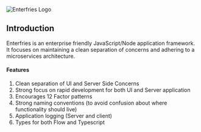 ![Enterfries Logo](https://enterfries.github.io/Enterfries/assets/img/enterfries-logo.svg)


## Introduction

Enterfries is an enterprise friendly JavaScript/Node application framework. It
focuses on maintaining a clean separation of concerns and adhering to a
microservices architecture.


#### Features

1. Clean separation of UI and Server Side Concerns
2. Strong focus on rapid development for both UI and Server application
3. Encourages 12 Factor patterns
4. Strong naming conventions (to avoid confusion about where functionality
   should live)
5. Application logging (Server and client)
6. Types for both Flow and Typescript
